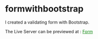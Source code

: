 # formwithbootstrap

I created a validating form with Bootstrap.

The Live Server can be previewed at : <a href="https://formwithbootstrap.netlify.app" target="_blank" style="color:green"> Form </a>